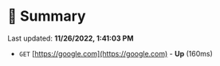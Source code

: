 # 📖 Summary
Last updated: **11/26/2022, 1:41:03 PM**

- `GET` [https://google.com](https://google.com) - **Up** (160ms)
